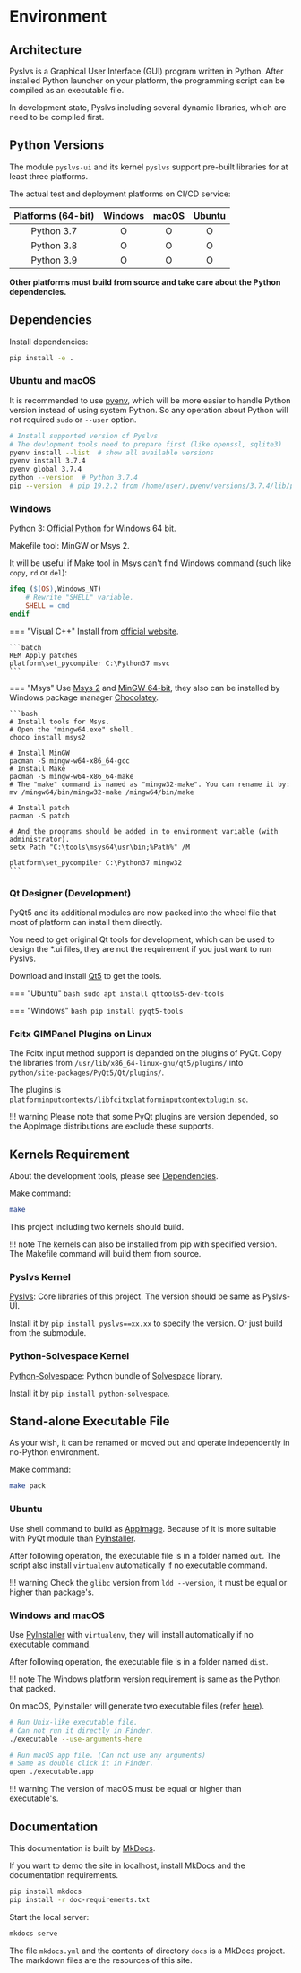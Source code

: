# Environment

## Architecture

Pyslvs is a Graphical User Interface (GUI) program written in Python.
After installed Python launcher on your platform,
the programming script can be compiled as an executable file.

In development state, Pyslvs including several dynamic libraries,
which are need to be compiled first.

## Python Versions

The module `pyslvs-ui` and its kernel `pyslvs` support pre-built libraries for at least three platforms.

The actual test and deployment platforms on CI/CD service:

| Platforms (64-bit) | Windows | macOS | Ubuntu |
|:------------------:|:-------:|:-----:|:------:|
| Python 3.7 | O | O | O |
| Python 3.8 | O | O | O |
| Python 3.9 | O | O | O |

**Other platforms must build from source and take care about the Python dependencies.**

## Dependencies

Install dependencies:

```bash
pip install -e .
```

### Ubuntu and macOS

It is recommended to use [pyenv](https://github.com/pyenv/pyenv),
which will be more easier to handle Python version instead of using system Python.
So any operation about Python will not required `sudo` or `--user` option.

```bash
# Install supported version of Pyslvs
# The devlopment tools need to prepare first (like openssl, sqlite3)
pyenv install --list  # show all available versions
pyenv install 3.7.4
pyenv global 3.7.4
python --version  # Python 3.7.4
pip --version  # pip 19.2.2 from /home/user/.pyenv/versions/3.7.4/lib/python3.7/site-packages/pip (python 3.7)
```

### Windows

Python 3: [Official Python] for Windows 64 bit.

Makefile tool: MinGW or Msys 2.

It will be useful if Make tool in Msys can't find Windows command (such like `copy`, `rd` or `del`):

```makefile
ifeq ($(OS),Windows_NT)
    # Rewrite "SHELL" variable.
    SHELL = cmd
endif
```

=== "Visual C++"
    Install from [official website](https://visualstudio.microsoft.com/downloads).

    ```batch
    REM Apply patches
    platform\set_pycompiler C:\Python37 msvc
    ```

=== "Msys"
    Use [Msys 2](http://www.msys2.org/) and [MinGW 64-bit](https://sourceforge.net/projects/mingw-w64/),
    they also can be installed by Windows package manager [Chocolatey](https://chocolatey.org/).

    ```bash
    # Install tools for Msys.
    # Open the "mingw64.exe" shell.
    choco install msys2

    # Install MinGW
    pacman -S mingw-w64-x86_64-gcc
    # Install Make
    pacman -S mingw-w64-x86_64-make
    # The "make" command is named as "mingw32-make". You can rename it by:
    mv /mingw64/bin/mingw32-make /mingw64/bin/make

    # Install patch
    pacman -S patch

    # And the programs should be added in to environment variable (with administrator).
    setx Path "C:\tools\msys64\usr\bin;%Path%" /M

    platform\set_pycompiler C:\Python37 mingw32
    ```

### Qt Designer (Development)

PyQt5 and its additional modules are now packed into the wheel file that most of platform can install them directly.

You need to get original Qt tools for development, which can be used to design the *.ui files,
they are not the requirement if you just want to run Pyslvs.

Download and install [Qt5] to get the tools.

=== "Ubuntu"
    ```bash
    sudo apt install qttools5-dev-tools
    ```

=== "Windows"
    ```bash
    pip install pyqt5-tools
    ```

### Fcitx QIMPanel Plugins on Linux

The Fcitx input method support is depanded on the plugins of PyQt.
Copy the libraries from `/usr/lib/x86_64-linux-gnu/qt5/plugins/` into `python/site-packages/PyQt5/Qt/plugins/`.

The plugins is `platforminputcontexts/libfcitxplatforminputcontextplugin.so`.

!!! warning
    Please note that some PyQt plugins are version depended,
    so the AppImage distributions are exclude these supports.

## Kernels Requirement

About the development tools, please see [Dependencies](#dependencies).

Make command:

```bash
make
```

This project including two kernels should build.

!!! note
    The kernels can also be installed from pip with specified version.
    The Makefile command will build them from source.

### Pyslvs Kernel

[Pyslvs]: Core libraries of this project.
The version should be same as Pyslvs-UI.

Install it by `pip install pyslvs==xx.xx` to specify the version.
Or just build from the submodule.

### Python-Solvespace Kernel

[Python-Solvespace]: Python bundle of [Solvespace] library.

Install it by `pip install python-solvespace`.

## Stand-alone Executable File

As your wish, it can be renamed or moved out and operate independently in no-Python environment.

Make command:

```bash
make pack
```

### Ubuntu

Use shell command to build as [AppImage].
Because of it is more suitable with PyQt module than [PyInstaller].

After following operation, the executable file is in a folder named `out`.
The script also install `virtualenv` automatically if no executable command.

!!! warning
    Check the `glibc` version from `ldd --version`,
    it must be equal or higher than package's.

### Windows and macOS

Use [PyInstaller] with `virtualenv`, they will install automatically if no executable command.

After following operation, the executable file is in a folder named `dist`.

!!! note
    The Windows platform version requirement is same as the Python that packed.

On macOS, PyInstaller will generate two executable files (refer [here](https://pyinstaller.readthedocs.io/en/stable/usage.html#building-mac-os-x-app-bundles)).

```bash
# Run Unix-like executable file.
# Can not run it directly in Finder.
./executable --use-arguments-here

# Run macOS app file. (Can not use any arguments)
# Same as double click it in Finder.
open ./executable.app
```

!!! warning
    The version of macOS must be equal or higher than executable's.

## Documentation

This documentation is built by [MkDocs](https://www.mkdocs.org/).

If you want to demo the site in localhost, install MkDocs and the documentation requirements.

```bash
pip install mkdocs
pip install -r doc-requirements.txt
```

Start the local server:

```bash
mkdocs serve
```

The file `mkdocs.yml` and the contents of directory `docs` is a MkDocs project.
The markdown files are the resources of this site.

[PyInstaller]: https://www.pyinstaller.org/
[Solvespace]: http://solvespace.com
[Qt5]: https://www.qt.io/download/

[Official Python]: https://www.python.org/
[AppImage]: http://appimage.org

[Python-Solvespace]: https://github.com/KmolYuan/solvespace/tree/python
[Pyslvs]: https://github.com/KmolYuan/pyslvs
